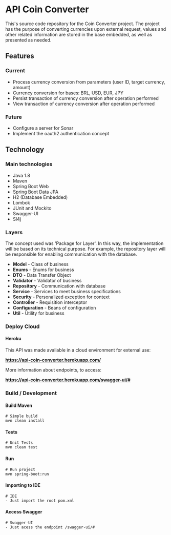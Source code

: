 # API Coin Converter

This's source code repository for the Coin Converter project. The project has the purpose of converting currencies upon external request, values and other related information are stored in the base embedded, as well as presented as needed.

## Features

### Current

- Process currency conversion from parameters (user ID, target currency, amount)
- Currency conversion for bases: BRL, USD, EUR, JPY
- Persist transaction of currency conversion after operation performed
- View transaction of currency conversion after operation performed

### Future

- Configure a server for Sonar
- Implement the oauth2 authentication concept


## Technology

### Main technologies

- Java 1.8
- Maven
- Spring Boot Web
- Spring Boot Data JPA
- H2 (Database Embedded)
- Lombok
- JUnit and Mockito
- Swagger-UI
- Sl4j

### Layers

The concept used was 'Package for Layer'. In this way, the implementation will be based on its technical purpose. For example, the repository layer will be responsible for enabling communication with the database.

- **Model** - Class of business
- **Enums** - Enums for business
- **DTO** - Data Transfer Object
- **Validator** - Validator of business   
- **Repository** - Communication with database
- **Service** - Services to meet business specifications
- **Security** - Personalized exception for context
- **Controller** - Requisition interceptor
- **Configuration** - Beans of configuration
- **Util** - Utility for business

### Deploy Cloud

#### Heroku

This API was made available in a cloud environment for external use:

**https://api-coin-converter.herokuapp.com/**

More information about endpoints, to access:

**https://api-coin-converter.herokuapp.com/swagger-ui/#**


### Build / Development

#### Build Maven
```
# Simple build
mvn clean install
```

#### Tests
```
# Unit Tests
mvn clean test
```

#### Run
```
# Run project
mvn spring-boot:run
```

#### Importing to IDE
```
# IDE
- Just import the root pom.xml
```

#### Access Swagger
```
# Swagger-UI
- Just acess the endpoint /swagger-ui/# 
```

